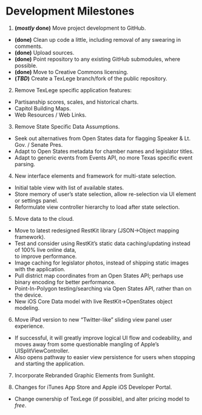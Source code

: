 Development Milestones
=======================
 1. **(*mostly* done)** Move project development to GitHub.  
- **(done)** Clean up code a little, including removal of any swearing in comments.  
- **(done)** Upload sources.  
- **(done)** Point repository to any existing GitHub submodules, where possible.   
- **(done)** Move to Creative Commons licensing.  
- **(*TBD*)** Create a TexLege branch/fork of the public repository.  
  
 
 2. Remove TexLege specific application features:  
- Partisanship scores, scales, and historical charts.  
- Capitol Building Maps.  
- Web Resources / Web Links.  


 3. Remove State Specific Data Assumptions.  
- Seek out alternatives from Open States data for flagging Speaker & Lt. Gov. / Senate Pres.  
- Adapt to Open States metadata for chamber names and legislator titles.  
- Adapt to generic events from Events API, no more Texas specific event parsing.  
  

 4. New interface elements and framework for multi-state selection.
- Initial table view with list of available states.
- Store memory of user’s state selection, allow re-selection via UI element or settings panel.
- Reformulate view controller hierarchy to load after state selection.  
  

 5. Move data to the cloud.
- Move to latest redesigned RestKit library (JSON->Object mapping framework).  
- Test and consider using RestKit’s static data caching/updating instead of 100% live online data,  
to improve performance.  
- Image caching for legislator photos, instead of shipping static images with the application.  
- Pull district map coordinates from an Open States API; perhaps use binary encoding for better
performance.  
- Point-In-Polygon testing/searching via Open States API, rather than on the device.  
- New iOS Core Data model with live RestKit->OpenStates object modeling.  
  

 6. Move iPad version to new “Twitter-like” sliding view panel user experience.  
- If successful, it will greatly improve logical UI flow and codeability, and moves away from some
questionable mangling of Apple’s UISplitViewController.  
- Also opens pathway to easier view persistence for users when stopping and starting the application.  
  

 7. Incorporate Rebranded Graphic Elements from Sunlight.  
  

 8. Changes for iTunes App Store and Apple iOS Developer Portal.  
- Change ownership of TexLege (if possible), and alter pricing model to *free*.  
  


